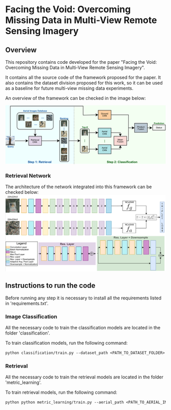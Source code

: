 # Facing the Void: Overcoming Missing Data in Multi-View Remote Sensing Imagery

## Overview
This repository contains code developed for the paper "Facing the Void: Overcoming Missing Data in Multi-View Remote Sensing Imagery". 

It contains all the source code of the framework proposed for the paper. It also contains the dataset division proposed for this work, so it can be used as a baseline for future multi-view missing data experiments.

An overview of the framework can be checked in the image below:

![alt text](images/./framework.png)

### Retrieval Network
The architecture of the network integrated into this framework can be checked below:
![alt text](images/./architecture.png)

## Instructions to run the code

Before running any step it is necessary to install all the requirements listed in 'requirements.txt'.

### Image Classification
All the necessary code to train the classification models are located in the folder 'classification'. 

To train classification models, run the following command:

```diff
python classification/train.py --dataset_path <PATH_TO_DATASET_FOLDER> --output_path <PATH_TO_FOLDER_THAT_RESULTS_WILL_BE_SAVED> --batch <BATCH_SIZE> --epochs <TOTAL_EPOCHS> --network_type <CHOOSE_BETWEEN:[resnet,vgg,densenet,alexnet,squeezenet,inception,seresnet,sknet]> --early_stop <EPOCHS_WITHOUT_IMPROVING_TO_STOP_TRAINING> --fine_tunning_imagenet <[True/False]> --image_type <[aerial/ground]>
```

### Retrieval
All the necessary code to train the retrieval models are located in the folder 'metric_learning'.

To train retrieval models, run the following command:

```diff
python python metric_learning/train.py --aerial_path <PATH_TO_AERIAL_IMAGES_DATASET> --ground_path <PATH_TO_GROUND_IMAGES_DATASET> --output <PATH_TO_FOLDER_THAT_RESULTS_WILL_BE_SAVED> --epochs <TOTAL_EPOCHS>
```
